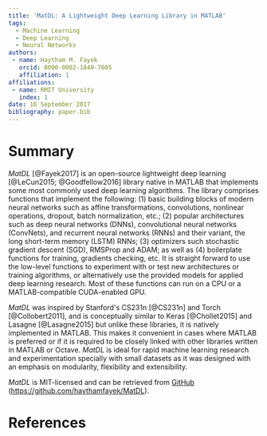 ```yaml
---
title: 'MatDL: A Lightweight Deep Learning Library in MATLAB'
tags:
  - Machine Learning
  - Deep Learning
  - Neural Networks
authors:
 - name: Haytham M. Fayek
   orcid: 0000-0002-1840-7605
   affiliation: 1
affiliations:
 - name: RMIT University
   index: 1
date: 16 September 2017
bibliography: paper.bib
---
```


# Summary

*MatDL* [@Fayek2017] is an open-source lightweight deep learning [@LeCun2015; @Goodfellow2016] library native in MATLAB that implements some most commonly used deep learning algorithms. 
The library comprises functions that implement the following: (1) basic building blocks of modern neural networks such as affine transformations, convolutions, nonlinear operations, dropout, batch normalization, etc.; (2) popular architectures such as deep neural networks (DNNs), convolutional neural networks (ConvNets), and recurrent neural networks (RNNs) and their variant, the long short-term memory (LSTM) RNNs; (3) optimizers such stochastic gradient descent (SGD), RMSProp and ADAM; as well as (4) boilerplate functions for training, gradients checking, etc.
It is straight forward to use the low-level functions to experiment with or test new architectures or training algorithms, or alternatively use the provided models for applied deep learning research.
Most of these functions can run on a CPU or a MATLAB-compatible CUDA-enabled GPU.

*MatDL* was inspired by Stanford's CS231n [@CS231n] and Torch [@Collobert2011], and is conceptually similar to Keras [@Chollet2015] and Lasagne [@Lasagne2015] but unlike these libraries, it is natively implemented in MATLAB.
This makes it convenient in cases where MATLAB is preferred or if it is required to be closely linked with other libraries written in MATLAB or Octave.
*MatDL* is ideal for rapid machine learning research and experimentation specially with small datasets as it was designed with an emphasis on modularity, flexibility and extensibility.

*MatDL* is MIT-licensed and can be retrieved from [GitHub](https://github.com/haythamfayek/MatDL) (https://github.com/haythamfayek/MatDL).

# References